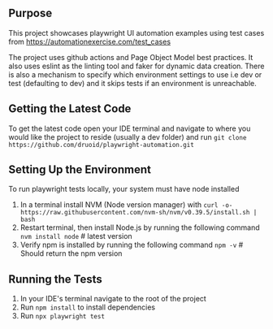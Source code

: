 ## Purpose

This project showcases playwright UI automation examples using test cases from https://automationexercise.com/test_cases  

The project uses github actions and Page Object Model best practices.  It also uses eslint as the linting tool and faker 
for dynamic data creation.  There is also a mechanism to specify which environment settings to use i.e dev or test (defaulting to dev) and it skips tests if an environment is unreachable.

## Getting the Latest Code

To get the latest code open your IDE terminal and navigate to where you would like the project to reside (usually a dev folder) and run `git clone https://github.com/druoid/playwright-automation.git`

## Setting Up the Environment

To run playwright tests locally, your system must have node installed

1. In a terminal install NVM (Node version manager) with `curl -o- https://raw.githubusercontent.com/nvm-sh/nvm/v0.39.5/install.sh | bash`
2. Restart terminal, then install Node.js by running the following command `nvm install node` # latest version
3. Verify npm is installed by running the following command `npm -v` # Should return the npm version

## Running the Tests

1. In your IDE's terminal navigate to the root of the project 
2. Run `npm install` to install dependencies
3. Run `npx playwright test`
